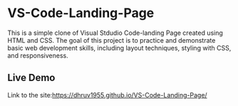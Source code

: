 # VS-Code-Landing-Page

This is a simple clone of Visual Stdudio Code-landing Page created using HTML and CSS. The goal of this project is to practice and demonstrate basic web development skills, including layout techniques, styling with CSS, and responsiveness.

## Live Demo

Link to the site:https://dhruv1955.github.io/VS-Code-Landing-Page/
